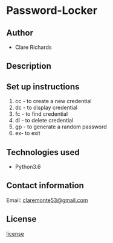 # Password-Locker

## Author

* Clare Richards

## Description


## Set up instructions
 1. cc - to create a new credential
 2. dc - to display credential
 3. fc - to find credential
 4. dl - to delete credential
 5. gp - to generate a random password
 6. ex- to exit

## Technologies used
- Python3.6

## Contact information
Email: claremonte53@gmail.com


## License
[license](./LICENSE)
